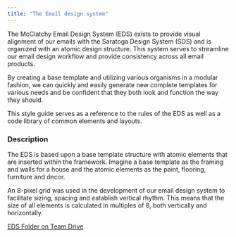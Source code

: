 ```yaml
---
title: "The Email design system"
---
```


The McClatchy Email Design System (EDS) exists to provide visual alignment of our emails with the Saratoga Design System (SDS) and is organized with an atomic design structure. This system serves to streamline our email design workflow and provide consistency across all email products.

By creating a base template and utilizing various organisms in a modular fashion, we can quickly and easily generate new complete templates for various needs and be confident that they both look and function the way they should.

This style guide serves as a reference to the rules of the EDS as well as a code library of common elements and layouts.

### Description
The EDS is based upon a base template structure with atomic elements that are inserted within the framework. Imagine a base template as the framing and walls for a house and the atomic elements as the paint, flooring, furniture and decor.

An 8-pixel grid was used in the development of our email design system to facilitate sizing, spacing and establish vertical rhythm. This means that the size of all elements is calculated in multiples of 8, both vertically and horizontally.

<a class="button big promo" target="_blank" href="https://drive.google.com/drive/folders/1F-WvqYcw530VoMNRScPsy_5NyEWKtHFq" download >EDS Folder on Team Drive</a>
